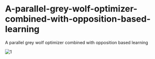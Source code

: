 # A-parallel-grey-wolf-optimizer-combined-with-opposition-based-learning
A parallel grey wolf optimizer combined with opposition based learning


![1](https://github.com/Yousef-Sharafi/A-parallel-grey-wolf-optimizer-combined-with-opposition-based-learning/assets/142591174/b32ed250-64da-4f88-aa67-66f77c427969)
